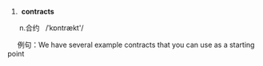 1.  **contracts**

      n.合约   /ˈkɒntrækt'/

      例句：We have several example contracts that you can use as a starting point

